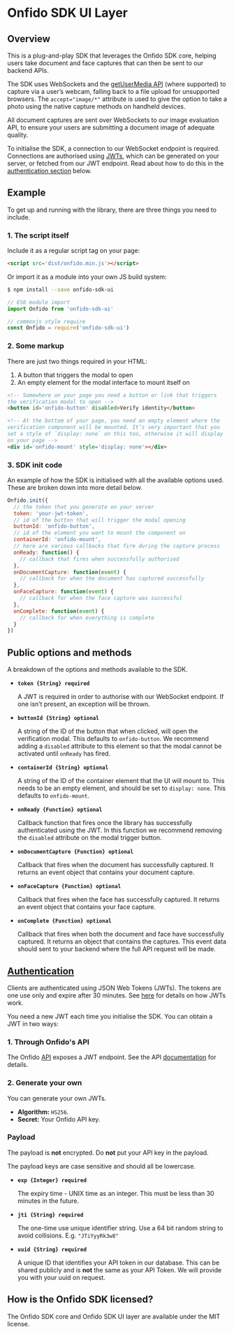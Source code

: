# Onfido SDK UI Layer

## Overview

This is a plug-and-play SDK that leverages the Onfido SDK core, helping users take document and face captures that can then be sent to our backend APIs.

The SDK uses WebSockets and the [getUserMedia API](https://developer.mozilla.org/en-US/docs/Web/API/MediaDevices/getUserMedia) (where supported) to capture via a user’s webcam, falling back to a file upload for unsupported browsers. The `accept="image/*"` attribute is used to give the option to take a photo using the native capture methods on handheld devices.

All document captures are sent over WebSockets to our image evaluation API, to ensure your users are submitting a document image of adequate quality.

To initialise the SDK, a connection to our WebSocket endpoint is required. Connections are authorised using [JWTs](https://jwt.io/), which can be generated on your server, or fetched from our JWT endpoint. Read about how to do this in the [authentication section](#authentication) below.

## Example

To get up and running with the library, there are three things you need to include.

### 1. The script itself

Include it as a regular script tag on your page:

```html
<script src='dist/onfido.min.js'></script>
```

Or import it as a module into your own JS build system:

```sh
$ npm install --save onfido-sdk-ui
```

```js
// ES6 module import
import Onfido from 'onfido-sdk-ui'

// commonjs style require
const Onfido = require('onfido-sdk-ui')
```

### 2. Some markup

There are just two things required in your HTML:

1. A button that triggers the modal to open
2. An empty element for the modal interface to mount itself on

```html
<!-- Somewhere on your page you need a button or link that triggers
the verification modal to open -->
<button id='onfido-button' disabled>Verify identity</button>

<!-- At the bottom of your page, you need an empty element where the
verification component will be mounted. It’s very important that you
set a style of `display: none` on this too, otherwise it will display
on your page -->
<div id='onfido-mount' style='display: none'></div>
```

### 3. SDK init code

An example of how the SDK is initialised with all the available options used. These are broken down into more detail below.

```js
Onfido.init({
  // the token that you generate on your server
  token: 'your-jwt-token',
  // id of the button that will trigger the modal opening
  buttonId: 'onfido-button',
  // id of the element you want to mount the component on
  containerId: 'onfido-mount',
  // here are various callbacks that fire during the capture process
  onReady: function() {
    // callback that fires when successfully authorised
  },
  onDocumentCapture: function(event) {
    // callback for when the document has captured successfully
  },
  onFaceCapture: function(event) {
    // callback for when the face capture was successful
  },
  onComplete: function(event) {
    // callback for when everything is complete
  }
})
```

## Public options and methods

A breakdown of the options and methods available to the SDK.

- **`token {String} required`**

  A JWT is required in order to authorise with our WebSocket endpoint. If one isn’t present, an exception will be thrown.

- **`buttonId {String} optional`**

  A string of the ID of the button that when clicked, will open the verification modal. This defaults to `onfido-button`. We recommend adding a `disabled` attribute to this element so that the modal cannot be activated until `onReady` has fired.

- **`containerId {String} optional`**

  A string of the ID of the container element that the UI will mount to. This needs to be an empty element, and should be set to `display: none`. This defaults to `onfido-mount`.

- **`onReady {Function} optional`**

  Callback function that fires once the library has successfully authenticated using the JWT. In this function we recommend removing the `disabled` attribute on the modal trigger button.

- **`onDocumentCapture {Function} optional`**

  Callback that fires when the document has successfully captured. It returns an event object that contains your document capture.

- **`onFaceCapture {Function} optional`**

  Callback that fires when the face has successfully captured. It returns an event object that contains your face capture.

- **`onComplete {Function} optional`**

  Callback that fires when both the document and face have successfully captured. It returns an object that contains the captures. This event data should sent to your backend where the full API request will be made.

## [Authentication](#authentication)

Clients are authenticated using JSON Web Tokens (JWTs). The tokens are one use only and expire after 30 minutes. See [here](https://jwt.io/) for details on how JWTs work.

You need a new JWT each time you initialise the SDK. You can obtain a JWT in two ways:

### 1. Through Onfido's API

The Onfido [API](https://onfido.com/documentation) exposes a JWT endpoint. See the API [documentation](https://onfido.com/documentation#json-web-tokens) for details.

### 2. Generate your own

You can generate your own JWTs.

- **Algorithm:** `HS256`.
- **Secret:** Your Onfido API key.

### Payload

The payload is **not** encrypted. Do **not** put your API key in the payload.

The payload keys are case sensitive and should all be lowercase.

- **`exp {Integer} required`**

  The expiry time - UNIX time as an integer. This must be less than 30 minutes in the future.

- **`jti {String} required`**

  The one-time use unique identifier string. Use a 64 bit random string to avoid collisions. E.g. `"JTiYyyRk3w8"`

- **`uuid {String} required`**

  A unique ID that identifies your API token in our database. This can be shared publicly and is **not** the same as your API Token. We will provide you with your uuid on request.

## How is the Onfido SDK licensed?

The Onfido SDK core and Onfido SDK UI layer are available under the MIT license.
